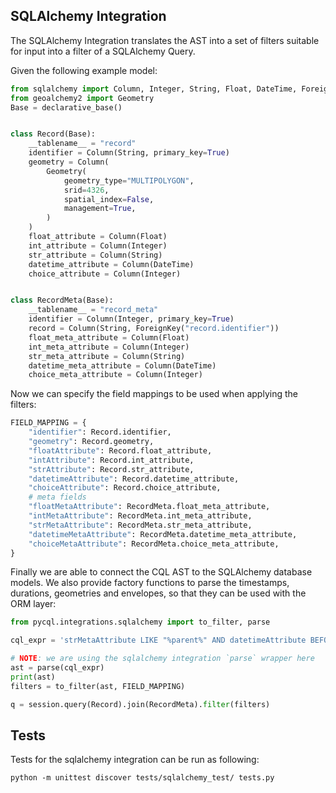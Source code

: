## SQLAlchemy Integration

The SQLAlchemy Integration translates the AST into a set of filters suitable for input into a filter of a SQLAlchemy Query.

Given the following example model:

```python
from sqlalchemy import Column, Integer, String, Float, DateTime, ForeignKey
from geoalchemy2 import Geometry
Base = declarative_base()


class Record(Base):
    __tablename__ = "record"
    identifier = Column(String, primary_key=True)
    geometry = Column(
        Geometry(
            geometry_type="MULTIPOLYGON",
            srid=4326,
            spatial_index=False,
            management=True,
        )
    )
    float_attribute = Column(Float)
    int_attribute = Column(Integer)
    str_attribute = Column(String)
    datetime_attribute = Column(DateTime)
    choice_attribute = Column(Integer)


class RecordMeta(Base):
    __tablename__ = "record_meta"
    identifier = Column(Integer, primary_key=True)
    record = Column(String, ForeignKey("record.identifier"))
    float_meta_attribute = Column(Float)
    int_meta_attribute = Column(Integer)
    str_meta_attribute = Column(String)
    datetime_meta_attribute = Column(DateTime)
    choice_meta_attribute = Column(Integer)
```

Now we can specify the field mappings to be used when applying the filters:

```python
FIELD_MAPPING = {
    "identifier": Record.identifier,
    "geometry": Record.geometry,
    "floatAttribute": Record.float_attribute,
    "intAttribute": Record.int_attribute,
    "strAttribute": Record.str_attribute,
    "datetimeAttribute": Record.datetime_attribute,
    "choiceAttribute": Record.choice_attribute,
    # meta fields
    "floatMetaAttribute": RecordMeta.float_meta_attribute,
    "intMetaAttribute": RecordMeta.int_meta_attribute,
    "strMetaAttribute": RecordMeta.str_meta_attribute,
    "datetimeMetaAttribute": RecordMeta.datetime_meta_attribute,
    "choiceMetaAttribute": RecordMeta.choice_meta_attribute,
}
```

Finally we are able to connect the CQL AST to the SQLAlchemy database models. We also provide factory
functions to parse the timestamps, durations, geometries and envelopes, so that they can be used
with the ORM layer:

```python
from pycql.integrations.sqlalchemy import to_filter, parse

cql_expr = 'strMetaAttribute LIKE "%parent%" AND datetimeAttribute BEFORE 2000-01-01T00:00:01Z'

# NOTE: we are using the sqlalchemy integration `parse` wrapper here
ast = parse(cql_expr)
print(ast)
filters = to_filter(ast, FIELD_MAPPING)

q = session.query(Record).join(RecordMeta).filter(filters)
```

## Tests
Tests for the sqlalchemy integration can be run as following:

```shell
python -m unittest discover tests/sqlalchemy_test/ tests.py
```
